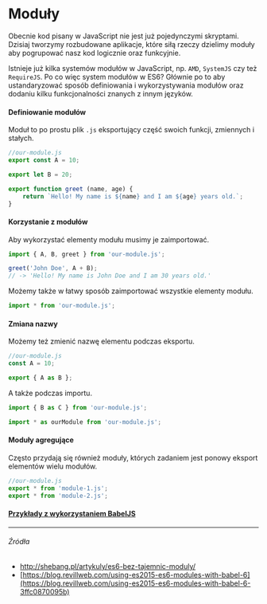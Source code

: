 # Moduły

Obecnie kod pisany w JavaScript nie jest już pojedynczymi skryptami. Dzisiaj tworzymy rozbudowane aplikacje, które siłą rzeczy dzielimy moduły aby pogrupować nasz kod logicznie oraz funkcyjnie. 

Istnieje już kilka systemów modułów w JavaScript, np. `AMD`, `SystemJS` czy też `RequireJS`. Po co więc system modułów w ES6? Głównie po to aby ustandaryzować sposób definiowania  i wykorzystywania modułów oraz dodaniu kilku funkcjonalności znanych z innym języków. 

#### Definiowanie modułów

Moduł to po prostu plik `.js` eksportujący część swoich funkcji, zmiennych i stałych.


```js
//our-module.js
export const A = 10;

export let B = 20;

export function greet (name, age) {
    return `Hello! My name is ${name} and I am ${age} years old.`;
}
```

#### Korzystanie z modułów

Aby wykorzystać elementy modułu musimy je zaimportować.

```js
import { A, B, greet } from 'our-module.js';

greet('John Doe', A + B);
// -> 'Hello! My name is John Doe and I am 30 years old.'
```

Możemy także w łatwy sposób zaimportować wszystkie elementy modułu.

```js
import * from 'our-module.js';
``` 

#### Zmiana nazwy

Możemy też zmienić nazwę elementu podczas eksportu.

```js
//our-module.js
const A = 10;

export { A as B };
```

A także podczas importu.

```js
import { B as C } from 'our-module.js'; 
```

```js
import * as ourModule from 'our-module.js';
```

#### Moduły agregujące

Często przydają się również moduły, których zadaniem jest ponowy eksport elementów wielu modułów.

```js
//our-module.js
export * from 'module-1.js';
export * from 'module-2.js';
```

#### [Przykłady z wykorzystaniem BabelJS](link_do_repo_na_githubie) 

---

###### Źródła

* http://shebang.pl/artykuly/es6-bez-tajemnic-moduly/
* [https://blog.revillweb.com/using-es2015-es6-modules-with-babel-6](https://blog.revillweb.com/using-es2015-es6-modules-with-babel-6-3ffc0870095b)